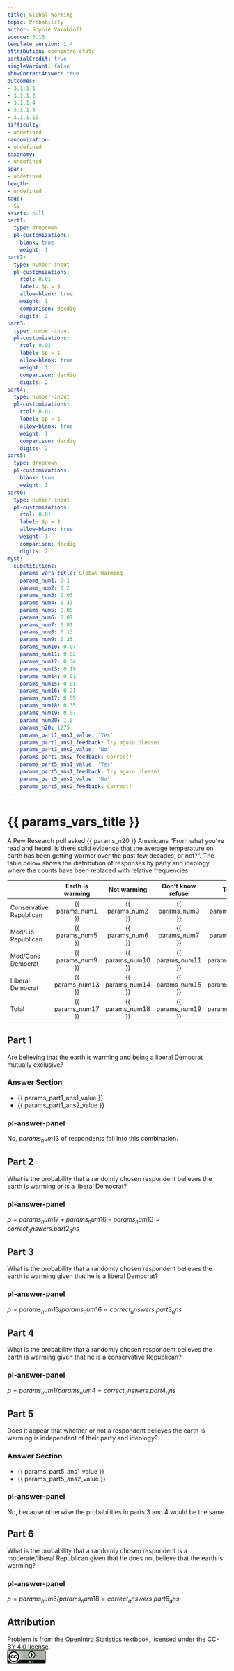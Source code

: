 ```yaml
---
title: Global Warming
topic: Probability
author: Sophie Varabioff
source: 3.15
template_version: 1.4
attribution: openintro-stats
partialCredit: true
singleVariant: false
showCorrectAnswer: true
outcomes:
- 3.1.1.1
- 3.1.1.2
- 3.1.1.4
- 3.1.1.5
- 3.1.1.10
difficulty:
- undefined
randomization:
- undefined
taxonomy:
- undefined
span:
- undefined
length:
- undefined
tags:
- SV
assets: null
part1:
  type: dropdown
  pl-customizations:
    blank: true
    weight: 1
part2:
  type: number-input
  pl-customizations:
    rtol: 0.01
    label: $p = $
    allow-blank: true
    weight: 1
    comparison: decdig
    digits: 2
part3:
  type: number-input
  pl-customizations:
    rtol: 0.01
    label: $p = $
    allow-blank: true
    weight: 1
    comparison: decdig
    digits: 2
part4:
  type: number-input
  pl-customizations:
    rtol: 0.01
    label: $p = $
    allow-blank: true
    weight: 1
    comparison: decdig
    digits: 2
part5:
  type: dropdown
  pl-customizations:
    blank: true
    weight: 1
part6:
  type: number-input
  pl-customizations:
    rtol: 0.01
    label: $p = $
    allow-blank: true
    weight: 1
    comparison: decdig
    digits: 2
myst:
  substitutions:
    params_vars_title: Global Warming
    params_num1: 0.1
    params_num2: 0.2
    params_num3: 0.03
    params_num4: 0.33
    params_num5: 0.05
    params_num6: 0.07
    params_num7: 0.01
    params_num8: 0.13
    params_num9: 0.25
    params_num10: 0.07
    params_num11: 0.02
    params_num12: 0.34
    params_num13: 0.19
    params_num14: 0.01
    params_num15: 0.01
    params_num16: 0.21
    params_num17: 0.59
    params_num18: 0.35
    params_num19: 0.07
    params_num20: 1.0
    params_n20: 1275
    params_part1_ans1_value: 'Yes'
    params_part1_ans1_feedback: Try again please!
    params_part1_ans2_value: 'No'
    params_part1_ans2_feedback: Correct!
    params_part5_ans1_value: 'Yes'
    params_part5_ans1_feedback: Try again please!
    params_part5_ans2_value: 'No'
    params_part5_ans2_feedback: Correct!
---
```

# {{ params_vars_title }}
A Pew Research poll asked {{ params_n20 }} Americans “From what you’ve read and heard, is there solid evidence that the average temperature on earth has been getting warmer over the past few decades, or not?”.
The table below shows the distribution of responses by party and ideology, where the counts have been replaced with relative frequencies.

<!-- |                         | Earth is warming | Not warming | Don't know refuse | Total |
|-------------------------|------------------|-------------|-------------------|-------|
| Conservative Republican | 0.11             | 0.20        | 0.02              | 0.33  |
| Mod/Lib Republican      | 0.06             | 0.06        | 0.01              | 0.13  |
| Mod/Cons Democrat       | 0.25             | 0.07        | 0.02              | 0.34  |
| Liberal Democrat        | 0.18             | 0.01        | 0.01              | 0.20  |
| Total                   | 0.60             | 0.34        | 0.06              | 1.00  | -->

|                         | Earth is warming | Not warming | Don't know refuse | Total |
|-------------------------|:----------------:|:-----------:|:-----------------:|:------:|
| Conservative Republican | {{ params_num1 }} | {{ params_num2 }} | {{ params_num3 }} | {{ params_num4 }} |
| Mod/Lib Republican      | {{ params_num5 }} | {{ params_num6 }} | {{ params_num7 }} | {{ params_num8 }} |
| Mod/Cons Democrat       | {{ params_num9 }} | {{ params_num10 }} | {{ params_num11 }} | {{ params_num12 }} |
| Liberal Democrat        | {{ params_num13 }} | {{ params_num14 }} | {{ params_num15 }} | {{ params_num16 }} |
| Total                   | {{ params_num17 }} | {{ params_num18 }} | {{ params_num19 }} | {{ params_num20 }} |

## Part 1

Are believing that the earth is warming and being a liberal Democrat mutually exclusive?

### Answer Section

- {{ params_part1_ans1_value }}
- {{ params_part1_ans2_value }}

### pl-answer-panel

No, ${{ params_num13 }}$ of respondents fall into this combination.

## Part 2

What is the probability that a randomly chosen respondent believes the earth is warming or is a liberal Democrat?

### pl-answer-panel

$p = {{ params_num17 }} + {{ params_num16 }} - {{ params_num13 }} = {{ correct_answers.part2_ans }}$

## Part 3

What is the probability that a randomly chosen respondent believes the earth is warming given that he is a liberal Democrat?

### pl-answer-panel

$p = {{ params_num13 }} / {{ params_num16 }} = {{ correct_answers.part3_ans }}$

## Part 4

What is the probability that a randomly chosen respondent believes the earth is warming given that he is a conservative Republican?

### pl-answer-panel

$p = {{ params_num1 }} / {{ params_num4 }} = {{ correct_answers.part4_ans }}$

## Part 5

Does it appear that whether or not a respondent believes the earth is warming is independent of their party and ideology?

### Answer Section

- {{ params_part5_ans1_value }}
- {{ params_part5_ans2_value }}

### pl-answer-panel

No, because otherwise the probabilities in parts 3 and 4 would be the same.

## Part 6

What is the probability that a randomly chosen respondent is a moderate/liberal Republican given that he does not believe that the earth is warming?

### pl-answer-panel

$p = {{ params_num6 }} / {{ params_num18 }} = {{ correct_answers.part6_ans }}$

## Attribution

Problem is from the [OpenIntro Statistics](https://openintro.org/book/os/) textbook, licensed under the [CC-BY 4.0 license](https://creativecommons.org/licenses/by/4.0/).<br>![Image representing the Creative Commons 4.0 BY license.](https://raw.githubusercontent.com/firasm/bits/master/by.png)